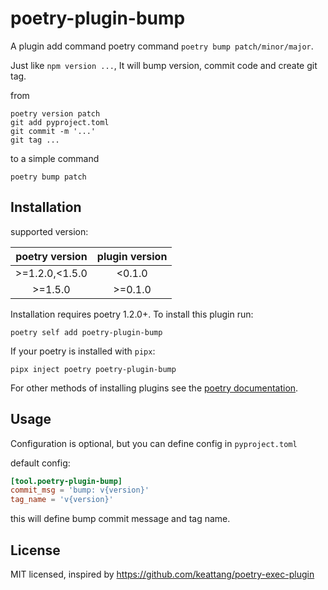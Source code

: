 # poetry-plugin-bump

A plugin add command poetry command `poetry bump patch/minor/major`.

Just like `npm version ...`, It will bump version, commit code and create git tag.

from
```shell
poetry version patch
git add pyproject.toml
git commit -m '...'
git tag ...
```

to a simple command
```shell
poetry bump patch
```


## Installation

supported version:

| poetry version  | plugin version |
|:---------------:|:--------------:|
| \>=1.2.0,<1.5.0 |     <0.1.0     |
|    \>=1.5.0     |    >=0.1.0     |

Installation requires poetry 1.2.0+. To install this plugin run:

`poetry self add poetry-plugin-bump`

If your poetry is installed with `pipx`:

```
pipx inject poetry poetry-plugin-bump
```

For other methods of installing plugins see
the [poetry documentation](https://python-poetry.org/docs/master/plugins/#the-plugin-add-command).

## Usage

Configuration is optional, but you can define config in `pyproject.toml`

default config:

```toml
[tool.poetry-plugin-bump]
commit_msg = 'bump: v{version}'
tag_name = 'v{version}'
```

this will define bump commit message and tag name.

## License

MIT licensed, inspired by https://github.com/keattang/poetry-exec-plugin
